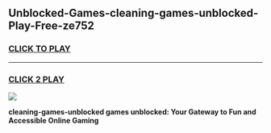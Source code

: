 
## Unblocked-Games-cleaning-games-unblocked-Play-Free-ze752
<h3>
<a href="https://premium76.site?title=cleaning-games-unblocked&ref=18A1">CLICK TO PLAY</a></h3>
<hr>

<h3>
<a href="https://premium76.site?title=cleaning-games-unblocked&ref=18A1">CLICK 2 PLAY</a>
  
</h3>

<a href="https://premium76.site?title=cleaning-games-unblocked&ref=18A1"><img src="https://clearcache.store/games.png"></a>


**cleaning-games-unblocked games unblocked: Your Gateway to Fun and Accessible Online Gaming**
